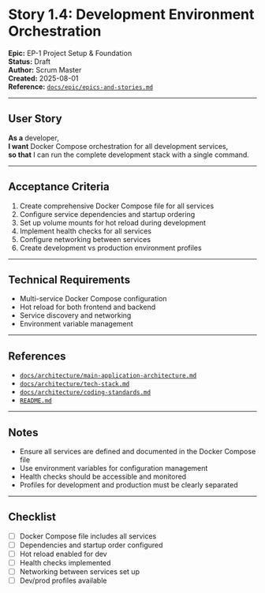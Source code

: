 # Story 1.4: Development Environment Orchestration

**Epic:** EP-1 Project Setup & Foundation  
**Status:** Draft  
**Author:** Scrum Master  
**Created:** 2025-08-01  
**Reference:** [`docs/epic/epics-and-stories.md`](../epic/epics-and-stories.md:84)

---

## User Story

**As a** developer,  
**I want** Docker Compose orchestration for all development services,  
**so that** I can run the complete development stack with a single command.

---

## Acceptance Criteria

1. Create comprehensive Docker Compose file for all services
2. Configure service dependencies and startup ordering
3. Set up volume mounts for hot reload during development
4. Implement health checks for all services
5. Configure networking between services
6. Create development vs production environment profiles

---

## Technical Requirements

- Multi-service Docker Compose configuration
- Hot reload for both frontend and backend
- Service discovery and networking
- Environment variable management

---

## References

- [`docs/architecture/main-application-architecture.md`](../architecture/main-application-architecture.md)
- [`docs/architecture/tech-stack.md`](../architecture/tech-stack.md)
- [`docs/architecture/coding-standards.md`](../architecture/coding-standards.md)
- [`README.md`](../../README.md)

---

## Notes

- Ensure all services are defined and documented in the Docker Compose file
- Use environment variables for configuration management
- Health checks should be accessible and monitored
- Profiles for development and production must be clearly separated

---

## Checklist

- [ ] Docker Compose file includes all services
- [ ] Dependencies and startup order configured
- [ ] Hot reload enabled for dev
- [ ] Health checks implemented
- [ ] Networking between services set up
- [ ] Dev/prod profiles available
